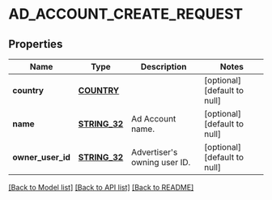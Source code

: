 # AD_ACCOUNT_CREATE_REQUEST

## Properties
Name | Type | Description | Notes
------------ | ------------- | ------------- | -------------
**country** | [**COUNTRY**](Country.md) |  | [optional] [default to null]
**name** | [**STRING_32**](STRING_32.md) | Ad Account name. | [optional] [default to null]
**owner_user_id** | [**STRING_32**](STRING_32.md) | Advertiser&#39;s owning user ID. | [optional] [default to null]

[[Back to Model list]](../README.md#documentation-for-models) [[Back to API list]](../README.md#documentation-for-api-endpoints) [[Back to README]](../README.md)



